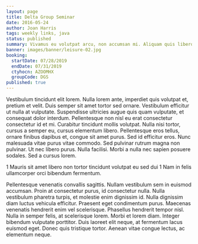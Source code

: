 ```yaml
---
layout: page
title: Delta Group Seminar
date: 2016-05-24
author: Joan Harris
tags: weekly links, java
status: published
summary: Vivamus eu volutpat arcu, non accumsan mi. Aliquam quis libero.
banner: images/banner/leisure-02.jpg
booking:
  startDate: 07/28/2019
  endDate: 07/31/2019
  ctyhocn: AZOOMHX
  groupCode: DGS
published: true
---
```

Vestibulum tincidunt elit lorem. Nulla lorem ante, imperdiet quis volutpat et, pretium et velit. Duis semper sit amet tortor sed ornare. Vestibulum efficitur ut nulla at vulputate. Suspendisse ultricies augue quis quam vulputate, et consequat dolor interdum. Pellentesque non nisl eu erat consectetur consectetur id et mi. Curabitur tincidunt mollis volutpat.
Nulla nisi tortor, cursus a semper eu, cursus elementum libero. Pellentesque eros tellus, ornare finibus dapibus et, congue sit amet purus. Sed id efficitur eros. Nunc malesuada vitae purus vitae commodo. Sed pulvinar rutrum magna non pulvinar. Ut nec libero purus. Nulla facilisi. Morbi a nulla nec sapien posuere sodales. Sed a cursus lorem.

1 Mauris sit amet libero non tortor tincidunt volutpat eu sed dui
1 Nam in felis ullamcorper orci bibendum fermentum.

Pellentesque venenatis convallis sagittis. Nullam vestibulum sem in euismod accumsan. Proin at consectetur purus, id consectetur nulla. Nulla vestibulum pharetra turpis, et molestie enim dignissim id. Nulla dignissim diam luctus vehicula efficitur. Praesent eget condimentum purus. Maecenas venenatis hendrerit enim vel scelerisque. Phasellus hendrerit tempor nisl. Nulla in semper felis, at scelerisque lorem. Morbi et lorem diam. Integer bibendum vulputate porttitor. Duis laoreet elit neque, at fermentum lacus euismod eget. Donec quis tristique tortor. Aenean vitae congue lectus, ac elementum neque.
